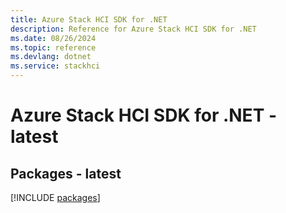 ```yaml
---
title: Azure Stack HCI SDK for .NET
description: Reference for Azure Stack HCI SDK for .NET
ms.date: 08/26/2024
ms.topic: reference
ms.devlang: dotnet
ms.service: stackhci
---
```

# Azure Stack HCI SDK for .NET - latest
## Packages - latest
[!INCLUDE [packages](stack-hci-index.md)]